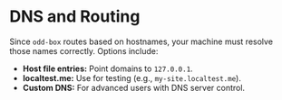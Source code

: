 # DNS and Routing

Since `odd-box` routes based on hostnames, your machine must resolve those names correctly. Options include:

- **Host file entries:** Point domains to `127.0.0.1`.
- **localtest.me:** Use for testing (e.g., `my-site.localtest.me`).
- **Custom DNS:** For advanced users with DNS server control.
